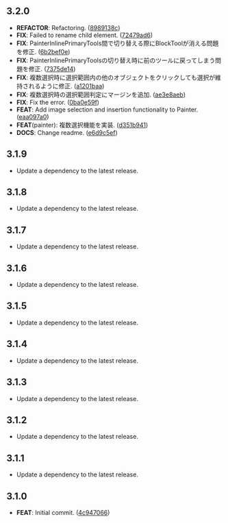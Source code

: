 ## 3.2.0

 - **REFACTOR**: Refactoring. ([8989138c](https://github.com/mathrunet/flutter_masamune/commit/8989138cda02245934f5c2e88fad916742691c18))
 - **FIX**: Failed to rename child element. ([72479ad6](https://github.com/mathrunet/flutter_masamune/commit/72479ad66d1c740f8f149058f7d38333986c10ad))
 - **FIX**: PainterInlinePrimaryTools間で切り替える際にBlockToolが消える問題を修正. ([6b2bef0e](https://github.com/mathrunet/flutter_masamune/commit/6b2bef0e733ffe8fb1859bb05044be578c1db44a))
 - **FIX**: PainterInlinePrimaryToolsの切り替え時に前のツールに戻ってしまう問題を修正. ([7375de14](https://github.com/mathrunet/flutter_masamune/commit/7375de1497f0986d383764020a30aa1d27dfd935))
 - **FIX**: 複数選択時に選択範囲内の他のオブジェクトをクリックしても選択が維持されるように修正. ([a1201baa](https://github.com/mathrunet/flutter_masamune/commit/a1201baa280cb833037a57a4af77c17bac6870eb))
 - **FIX**: 複数選択時の選択範囲判定にマージンを追加. ([ae3e8aeb](https://github.com/mathrunet/flutter_masamune/commit/ae3e8aebe2b77f363ae8f474e842f9f4a002d9dc))
 - **FIX**: Fix the error. ([0ba0e59f](https://github.com/mathrunet/flutter_masamune/commit/0ba0e59f267747b598e361ff2a6c6553fd8fd619))
 - **FEAT**: Add image selection and insertion functionality to Painter. ([eaa097a0](https://github.com/mathrunet/flutter_masamune/commit/eaa097a0f4953185344ce7cb8af0d22319bdbbc6))
 - **FEAT**(painter): 複数選択機能を実装. ([d351b941](https://github.com/mathrunet/flutter_masamune/commit/d351b941bc1662897ca852e085a1412097d84e18))
 - **DOCS**: Change readme. ([e6d9c5ef](https://github.com/mathrunet/flutter_masamune/commit/e6d9c5efc21c16c3d2ccb404c6fd138c42b1149b))

## 3.1.9

 - Update a dependency to the latest release.

## 3.1.8

 - Update a dependency to the latest release.

## 3.1.7

 - Update a dependency to the latest release.

## 3.1.6

 - Update a dependency to the latest release.

## 3.1.5

 - Update a dependency to the latest release.

## 3.1.4

 - Update a dependency to the latest release.

## 3.1.3

 - Update a dependency to the latest release.

## 3.1.2

 - Update a dependency to the latest release.

## 3.1.1

 - Update a dependency to the latest release.

## 3.1.0

 - **FEAT**: Initial commit. ([4c947066](https://github.com/mathrunet/flutter_masamune/commit/4c947066d24f39e74d0501ca99e51ce66f4f5972))

